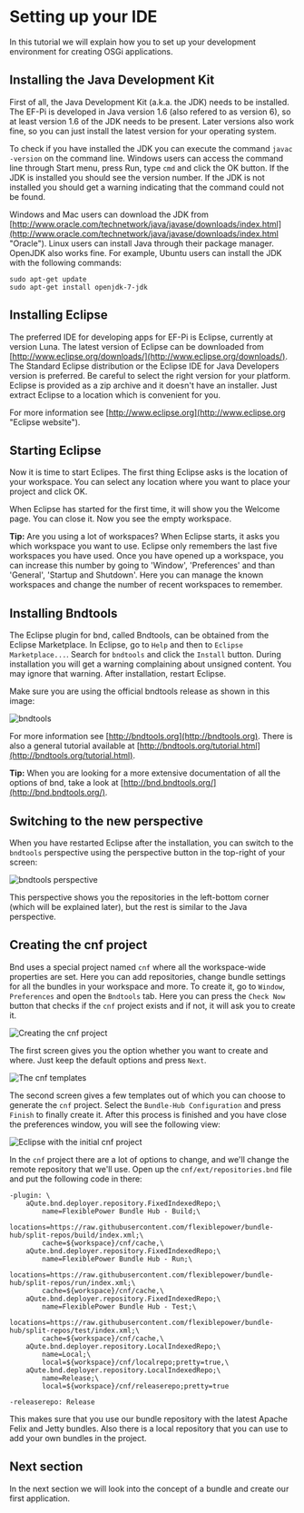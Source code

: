 # Setting up your IDE

In this tutorial we will explain how you to set up your development environment for creating OSGi applications.

## Installing the Java Development Kit
First of all, the Java Development Kit (a.k.a. the JDK) needs to be installed. The EF-Pi is developed in Java  version 1.6 (also refered to as version 6), so at least version 1.6 of the JDK needs to be present. Later versions also work fine, so you can just install the latest version for your operating system.

To check if you have installed the JDK you can execute the command `javac -version` on the command line. Windows users can access the command line through Start menu, press Run, type `cmd` and click the OK button. If the JDK is installed you should see the version number. If the JDK is not installed you should get a warning indicating that the command could not be found.

Windows and Mac users can download the JDK from [http://www.oracle.com/technetwork/java/javase/downloads/index.html](http://www.oracle.com/technetwork/java/javase/downloads/index.html "Oracle"). Linux users can install Java through their package manager. OpenJDK also works fine. For example, Ubuntu users can install the JDK with the following commands:

```
sudo apt-get update
sudo apt-get install openjdk-7-jdk
```

## Installing Eclipse
The preferred IDE for developing apps for EF-Pi is Eclipse, currently at version Luna. The latest version of Eclipse can be downloaded from [http://www.eclipse.org/downloads/](http://www.eclipse.org/downloads/). The Standard Eclipse distribution or the Eclipse IDE for Java Developers version is preferred. Be careful to select the right version for your platform. Eclipse is provided as a zip archive and it doesn't have an installer. Just extract Eclipse to a location which is convenient for you.

For more information see [http://www.eclipse.org](http://www.eclipse.org "Eclipse website").

## Starting Eclipse
Now it is time to start Eclipes. The first thing Eclipse asks is the location of your workspace. You can select any location where you want to place your project and click OK. 

When Eclipse has started for the first time, it will show you the Welcome page. You can close it. Now you see the empty workspace.

**Tip:** Are you using a lot of workspaces? When Eclipse starts, it asks you which workspace you want to use. Eclipse only remembers the last five workspaces you have used. Once you have opened up a workspace, you can increase this number by going to 'Window', 'Preferences' and than 'General', 'Startup and Shutdown'. Here you can manage the known workspaces and change the number of recent workspaces to remember.

## Installing Bndtools
The Eclipse plugin for bnd, called Bndtools, can be obtained from the Eclipse Marketplace. In Eclipse, go to `Help` and then to `Eclipse Marketplace...`. Search for `bndtools` and click the `Install` button. During installation you will get a warning complaining about unsigned content. You may ignore that warning. After installation, restart Eclipse.

Make sure you are using the official bndtools release as shown in this image:

![bndtools](eclipse-marketplace.png)

For more information see [http://bndtools.org](http://bndtools.org). There is also a general tutorial available at [http://bndtools.org/tutorial.html](http://bndtools.org/tutorial.html).

**Tip:** When you are looking for a more extensive documentation of all the options of bnd, take a look at [http://bnd.bndtools.org/](http://bnd.bndtools.org/).

## Switching to the new perspective
When you have restarted Eclipse after the installation, you can switch to the `bndtools` perspective using the perspective button in the top-right of your screen:

![bndtools perspective](eclipse-workspace-empty.png)

This perspective shows you the repositories in the left-bottom corner (which will be explained later), but the rest is similar to the Java perspective.

## Creating the cnf project
Bnd uses a special project named `cnf` where all the workspace-wide properties are set. Here you can add repositories, change bundle settings for all the bundles in your workspace and more. To create it, go to `Window`, `Preferences` and open the `Bndtools` tab. Here you can press the `Check Now` button that checks if the `cnf` project exists and if not, it will ask you to create it.

![Creating the cnf project](creating-cnf-project.png)

The first screen gives you the option whether you want to create and where. Just keep the default options and press `Next`.

![The cnf templates](creating-cnf-project-templates.png)

The second screen gives a few templates out of which you can choose to generate the `cnf` project. Select the `Bundle-Hub Configuration` and press `Finish` to finally create it. After this process is finished and you have close the preferences window, you will see the following view:

![Eclipse with the initial cnf project](eclipse-with-cnf.png)

In the `cnf` project there are a lot of options to change, and we'll change the remote repository that we'll use. Open up the `cnf/ext/repositories.bnd` file and put the following code in there:

```
-plugin: \
    aQute.bnd.deployer.repository.FixedIndexedRepo;\
        name=FlexiblePower Bundle Hub - Build;\
        locations=https://raw.githubusercontent.com/flexiblepower/bundle-hub/split-repos/build/index.xml;\
        cache=${workspace}/cnf/cache,\
    aQute.bnd.deployer.repository.FixedIndexedRepo;\
        name=FlexiblePower Bundle Hub - Run;\
        locations=https://raw.githubusercontent.com/flexiblepower/bundle-hub/split-repos/run/index.xml;\
        cache=${workspace}/cnf/cache,\
    aQute.bnd.deployer.repository.FixedIndexedRepo;\
        name=FlexiblePower Bundle Hub - Test;\
        locations=https://raw.githubusercontent.com/flexiblepower/bundle-hub/split-repos/test/index.xml;\
        cache=${workspace}/cnf/cache,\
	aQute.bnd.deployer.repository.LocalIndexedRepo;\
	    name=Local;\
	    local=${workspace}/cnf/localrepo;pretty=true,\
	aQute.bnd.deployer.repository.LocalIndexedRepo;\
	    name=Release;\
	    local=${workspace}/cnf/releaserepo;pretty=true

-releaserepo: Release
```

This makes sure that you use our bundle repository with the latest Apache Felix and Jetty bundles. Also there is a local repository that you can use to add your own bundles in the project.

## Next section

In the next section we will look into the concept of a bundle and create our first application.
